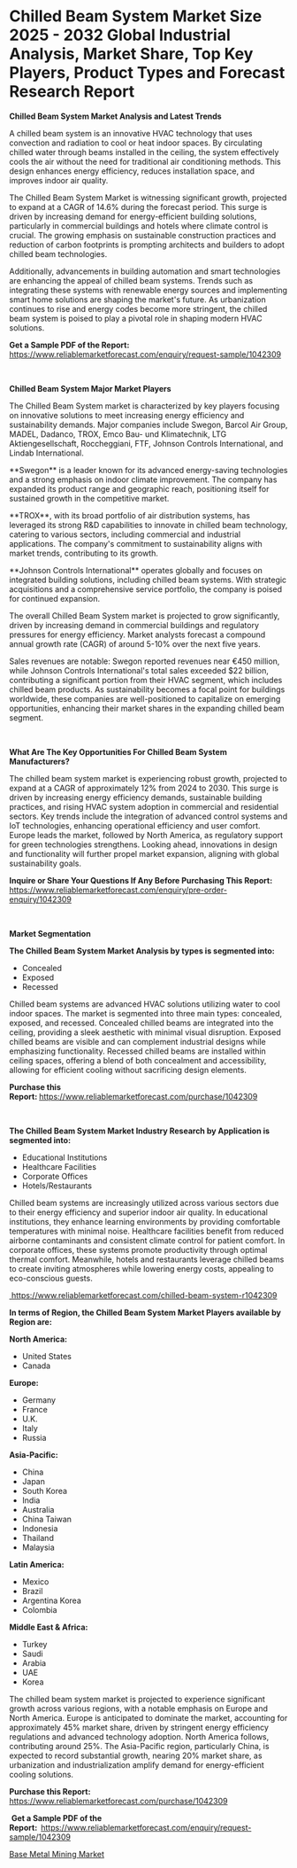 <p><h1>Chilled Beam System Market Size 2025 - 2032 Global Industrial Analysis, Market Share, Top Key Players, Product Types and Forecast Research Report</h1></p><p><strong>Chilled Beam System Market Analysis and Latest Trends</strong></p>
<p><p>A chilled beam system is an innovative HVAC technology that uses convection and radiation to cool or heat indoor spaces. By circulating chilled water through beams installed in the ceiling, the system effectively cools the air without the need for traditional air conditioning methods. This design enhances energy efficiency, reduces installation space, and improves indoor air quality.</p><p>The Chilled Beam System Market is witnessing significant growth, projected to expand at a CAGR of 14.6% during the forecast period. This surge is driven by increasing demand for energy-efficient building solutions, particularly in commercial buildings and hotels where climate control is crucial. The growing emphasis on sustainable construction practices and reduction of carbon footprints is prompting architects and builders to adopt chilled beam technologies. </p><p>Additionally, advancements in building automation and smart technologies are enhancing the appeal of chilled beam systems. Trends such as integrating these systems with renewable energy sources and implementing smart home solutions are shaping the market's future. As urbanization continues to rise and energy codes become more stringent, the chilled beam system is poised to play a pivotal role in shaping modern HVAC solutions.</p></p>
<p><strong>Get a Sample PDF of the Report:&nbsp;</strong> <a href="https://www.reliablemarketforecast.com/enquiry/request-sample/1042309?utm_campaign=1141&utm_medium=2&utm_source=Github&utm_content=ia&utm_term=16022025&utm_id=chilled-beam-system">https://www.reliablemarketforecast.com/enquiry/request-sample/1042309</a></p>
<p>&nbsp;</p>
<p><strong>Chilled Beam System Major Market Players</strong></p>
<p><p>The Chilled Beam System market is characterized by key players focusing on innovative solutions to meet increasing energy efficiency and sustainability demands. Major companies include Swegon, Barcol Air Group, MADEL, Dadanco, TROX, Emco Bau- und Klimatechnik, LTG Aktiengesellschaft, Roccheggiani, FTF, Johnson Controls International, and Lindab International.</p><p>**Swegon** is a leader known for its advanced energy-saving technologies and a strong emphasis on indoor climate improvement. The company has expanded its product range and geographic reach, positioning itself for sustained growth in the competitive market. </p><p>**TROX**, with its broad portfolio of air distribution systems, has leveraged its strong R&D capabilities to innovate in chilled beam technology, catering to various sectors, including commercial and industrial applications. The company's commitment to sustainability aligns with market trends, contributing to its growth.</p><p>**Johnson Controls International** operates globally and focuses on integrated building solutions, including chilled beam systems. With strategic acquisitions and a comprehensive service portfolio, the company is poised for continued expansion. </p><p>The overall Chilled Beam System market is projected to grow significantly, driven by increasing demand in commercial buildings and regulatory pressures for energy efficiency. Market analysts forecast a compound annual growth rate (CAGR) of around 5-10% over the next five years.</p><p>Sales revenues are notable: Swegon reported revenues near €450 million, while Johnson Controls International's total sales exceeded $22 billion, contributing a significant portion from their HVAC segment, which includes chilled beam products. As sustainability becomes a focal point for buildings worldwide, these companies are well-positioned to capitalize on emerging opportunities, enhancing their market shares in the expanding chilled beam segment.</p></p>
<p>&nbsp;</p>
<p><strong>What Are The Key Opportunities For Chilled Beam System Manufacturers?</strong></p>
<p><p>The chilled beam system market is experiencing robust growth, projected to expand at a CAGR of approximately 12% from 2024 to 2030. This surge is driven by increasing energy efficiency demands, sustainable building practices, and rising HVAC system adoption in commercial and residential sectors. Key trends include the integration of advanced control systems and IoT technologies, enhancing operational efficiency and user comfort. Europe leads the market, followed by North America, as regulatory support for green technologies strengthens. Looking ahead, innovations in design and functionality will further propel market expansion, aligning with global sustainability goals.</p></p>
<p><strong>Inquire or Share Your Questions If Any Before Purchasing This Report:</strong> <a href="https://www.reliablemarketforecast.com/enquiry/pre-order-enquiry/1042309?utm_campaign=1141&utm_medium=2&utm_source=Github&utm_content=ia&utm_term=16022025&utm_id=chilled-beam-system">https://www.reliablemarketforecast.com/enquiry/pre-order-enquiry/1042309</a></p>
<p>&nbsp;</p>
<p><strong>Market Segmentation</strong></p>
<p><strong>The Chilled Beam System Market Analysis by types is segmented into:</strong></p>
<p><ul><li>Concealed</li><li>Exposed</li><li>Recessed</li></ul></p>
<p><p>Chilled beam systems are advanced HVAC solutions utilizing water to cool indoor spaces. The market is segmented into three main types: concealed, exposed, and recessed. Concealed chilled beams are integrated into the ceiling, providing a sleek aesthetic with minimal visual disruption. Exposed chilled beams are visible and can complement industrial designs while emphasizing functionality. Recessed chilled beams are installed within ceiling spaces, offering a blend of both concealment and accessibility, allowing for efficient cooling without sacrificing design elements.</p></p>
<p><strong>Purchase this Report:&nbsp;</strong><a href="https://www.reliablemarketforecast.com/purchase/1042309?utm_campaign=1141&utm_medium=2&utm_source=Github&utm_content=ia&utm_term=16022025&utm_id=chilled-beam-system">https://www.reliablemarketforecast.com/purchase/1042309</a></p>
<p>&nbsp;</p>
<p><strong>The Chilled Beam System Market Industry Research by Application is segmented into:</strong></p>
<p><ul><li>Educational Institutions</li><li>Healthcare Facilities</li><li>Corporate Offices</li><li>Hotels/Restaurants</li></ul></p>
<p><p>Chilled beam systems are increasingly utilized across various sectors due to their energy efficiency and superior indoor air quality. In educational institutions, they enhance learning environments by providing comfortable temperatures with minimal noise. Healthcare facilities benefit from reduced airborne contaminants and consistent climate control for patient comfort. In corporate offices, these systems promote productivity through optimal thermal comfort. Meanwhile, hotels and restaurants leverage chilled beams to create inviting atmospheres while lowering energy costs, appealing to eco-conscious guests.</p></p>
<p><a href="https://www.reliablemarketforecast.com/chilled-beam-system-r1042309?utm_campaign=1141&utm_medium=2&utm_source=Github&utm_content=ia&utm_term=16022025&utm_id=chilled-beam-system">&nbsp;https://www.reliablemarketforecast.com/chilled-beam-system-r1042309</a></p>
<p><strong>In terms of Region, the Chilled Beam System Market Players available by Region are:</strong></p>
<p>
    <p> <strong> North America: </strong>
        <ul>
            <li>United States</li>
            <li>Canada</li>
        </ul>
        </p> 
    <p> <strong> Europe: </strong>
        <ul>
            <li>Germany</li>
            <li>France</li>
            <li>U.K.</li>
            <li>Italy</li>
            <li>Russia</li>
        </ul>
        </p> 
    <p> <strong> Asia-Pacific: </strong>
        <ul>
            <li>China</li>
            <li>Japan</li>
            <li>South Korea</li>
            <li>India</li>
            <li>Australia</li>
            <li>China Taiwan</li>
            <li>Indonesia</li>
            <li>Thailand</li>
            <li>Malaysia</li>
        </ul>
        </p> 
    <p> <strong> Latin America: </strong>
        <ul>
            <li>Mexico</li>
            <li>Brazil</li>
            <li>Argentina Korea</li>
            <li>Colombia</li>
        </ul>
        </p> 
    <p> <strong> Middle East & Africa: </strong>
        <ul>
            <li>Turkey</li>
            <li>Saudi</li>
            <li>Arabia</li>
            <li>UAE</li>
            <li>Korea</li>
        </ul>
    </p>
    </p>
<p><p>The chilled beam system market is projected to experience significant growth across various regions, with a notable emphasis on Europe and North America. Europe is anticipated to dominate the market, accounting for approximately 45% market share, driven by stringent energy efficiency regulations and advanced technology adoption. North America follows, contributing around 25%. The Asia-Pacific region, particularly China, is expected to record substantial growth, nearing 20% market share, as urbanization and industrialization amplify demand for energy-efficient cooling solutions.</p></p>
<p><strong>Purchase this Report: </strong><a href="https://www.reliablemarketforecast.com/purchase/1042309?utm_campaign=1141&utm_medium=2&utm_source=Github&utm_content=ia&utm_term=16022025&utm_id=chilled-beam-system">https://www.reliablemarketforecast.com/purchase/1042309</a></p>
<p>&nbsp;<strong>Get a Sample PDF of the Report:&nbsp;&nbsp;</strong><a href="https://www.reliablemarketforecast.com/enquiry/request-sample/1042309?utm_campaign=1141&utm_medium=2&utm_source=Github&utm_content=ia&utm_term=16022025&utm_id=chilled-beam-system">https://www.reliablemarketforecast.com/enquiry/request-sample/1042309</a></p>
<p><strong></strong></p>
<p><p><a href="https://github.com/FassouRP/Market-Research-Report-List-7/blob/main/base-metal-mining-market.md?utm_campaign=1141&utm_medium=2&utm_source=Github&utm_content=ia&utm_term=16022025&utm_id=chilled-beam-system">Base Metal Mining Market</a></p></p>